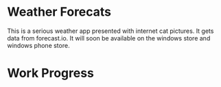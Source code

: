 Weather Forecats
==========

This is a serious weather app presented with internet cat pictures. It gets data from forecast.io. It will soon be available on the windows store and windows phone store. 

Work Progress
==========
